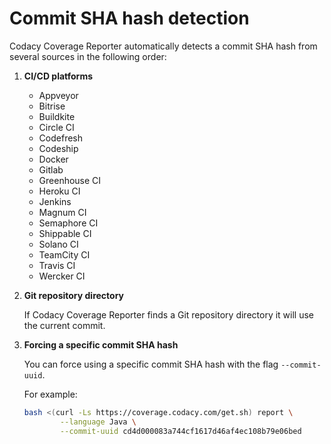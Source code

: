 # Commit SHA hash detection

Codacy Coverage Reporter automatically detects a commit SHA hash from several sources in the following order:

1.  **CI/CD platforms**

    -   Appveyor
    -   Bitrise
    -   Buildkite
    -   Circle CI
    -   Codefresh
    -   Codeship
    -   Docker
    -   Gitlab
    -   Greenhouse CI
    -   Heroku CI
    -   Jenkins
    -   Magnum CI
    -   Semaphore CI
    -   Shippable CI
    -   Solano CI
    -   TeamCity CI
    -   Travis CI
    -   Wercker CI

2.  **Git repository directory**

    If Codacy Coverage Reporter finds a Git repository directory it will use the current commit.

3.  **Forcing a specific commit SHA hash**

    You can force using a specific commit SHA hash with the flag `--commit-uuid`.
    
    For example:

    ```bash
    bash <(curl -Ls https://coverage.codacy.com/get.sh) report \
            --language Java \
            --commit-uuid cd4d000083a744cf1617d46af4ec108b79e06bed
    ```
